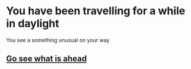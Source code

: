 # You have been travelling for a while in daylight

You see a something unusual on your way
## [Go see what is ahead](../dragon.md)
